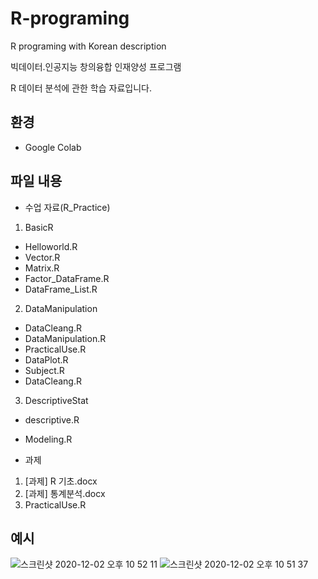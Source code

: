 # R-programing
R programing with Korean description

빅데이터․인공지능 창의융합 인재양성 프로그램

R 데이터 분석에 관한 학습 자료입니다.

## 환경
- Google Colab

## 파일 내용
- 수업 자료(R_Practice)
1. BasicR
  - Helloworld.R
  - Vector.R
  - Matrix.R
  - Factor_DataFrame.R
  - DataFrame_List.R
2. DataManipulation
  - DataCleang.R
  - DataManipulation.R
  - PracticalUse.R
  - DataPlot.R
  - Subject.R
  - DataCleang.R
3. DescriptiveStat
  - descriptive.R
  - Modeling.R

- 과제
1. [과제] R 기초.docx
2. [과제] 통계분석.docx
3. PracticalUse.R

## 예시
![스크린샷 2020-12-02 오후 10 52 11](https://user-images.githubusercontent.com/42991070/100881275-13ddd580-34f1-11eb-9de6-bc7d89c80361.png)
![스크린샷 2020-12-02 오후 10 51 37](https://user-images.githubusercontent.com/42991070/100881285-16d8c600-34f1-11eb-8f93-82ad25f3a4aa.png)
